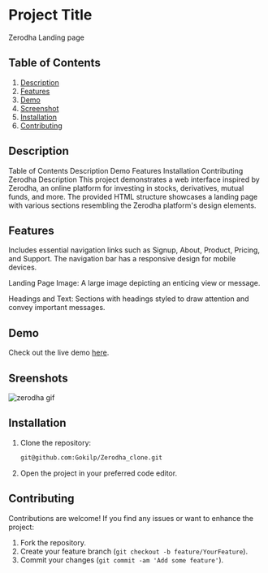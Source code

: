# Project Title

 Zerodha Landing page

## Table of Contents
1. [Description](#description)
2. [Features](#features)
3. [Demo](#Demo)
4. [Screenshot](#screenshot)
5. [Installation](#installation)
6. [Contributing](#contributing)

 
## Description
Table of Contents Description Demo Features Installation Contributing Zerodha Description This project demonstrates a web interface inspired by Zerodha, an online platform for investing in stocks, derivatives, mutual funds, and more. The provided HTML structure showcases a landing page with various sections resembling the Zerodha platform's design elements.

## Features
Includes essential navigation links such as Signup, About, Product, Pricing, and Support. The navigation bar has a responsive design for mobile devices.

Landing Page Image: A large image depicting an enticing view or message.

Headings and Text: Sections with headings styled to draw attention and convey important messages.

## Demo
Check out the live demo [here](https://gokilp.github.io/Zerodha_clone/).

## Sreenshots
![zerodha gif](https://github.com/Gokilp/Zerodha_clone/assets/76507378/c533f943-741b-46a9-a5ff-8fcc301ea032)

## Installation
1. Clone the repository:
    ```bash
    git@github.com:Gokilp/Zerodha_clone.git
    ```
2. Open the project in your preferred code editor.


## Contributing

Contributions are welcome! If you find any issues or want to enhance the project:
1. Fork the repository.
2. Create your feature branch (`git checkout -b feature/YourFeature`).
3. Commit your changes (`git commit -am 'Add some feature'`).



